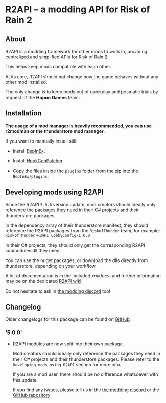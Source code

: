 # R2API – a modding API for Risk of Rain 2

## About

R2API is a modding framework for other mods to work in, providing centralized and simplified APIs for Risk of Rain 2.

This helps keep mods compatible with each other.

At its core, R2API should not change how the game behaves without any other mod installed.

The only change is to keep mods out of quickplay and prismatic trials by request of the **Hopoo Games** team.

## Installation

**The usage of a mod manager is heavily recommended, you can use r2modman or the thunderstore mod manager.**

If you want to manually install still:

-  Install [BepInEx](https://thunderstore.io/package/bbepis/BepInExPack/).

-  Install [HookGenPatcher](https://thunderstore.io/package/RiskofThunder/HookGenPatcher/).

-  Copy the files inside the `plugins` folder from the zip into the `BepInEx/plugins`.

## Developing mods using R2API

Since the R2API `5.0.0` version update, mod creators should ideally only reference the packages they need in their C# projects and their thunderstore packages.

In the dependency array of their thunderstore manifest, they should reference the R2API packages from the `RiskofThunder` team, for example: `RiskofThunder-R2API_LobbyConfig-1.0.0`

In their C# projects, they should only get the corresponding R2API submodules dll they need.

You can use the nuget packages, or download the dlls directly from thunderstore, depending on your workflow.

A lot of documentation is in the included *xmldocs*, and further information may be on the dedicated [R2API wiki](https://github.com/risk-of-thunder/R2API/wiki).

Do not hesitate to ask in [the modding discord](https://discord.gg/5MbXZvd) too!

## Changelog

Older changelogs for this package can be found on [GitHub](https://github.com/risk-of-thunder/R2API/blob/master/Archived%20changelogs.md).

### '5.0.0'
* R2API modules are now split into their own package.

  Mod creators should ideally only reference the packages they need in their C# projects and their thunderstore packages. Please refer to the `Developing mods using R2API` section for more info.

  If you are a mod user, there should be no difference whatsoever with this update.

  If you find any issues, please tell us in the [the modding discord](https://discord.gg/5MbXZvd) or the [GitHub repository](https://github.com/risk-of-thunder/R2API)
